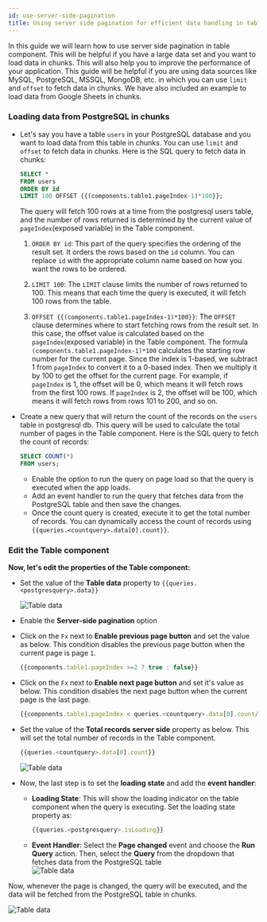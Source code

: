 ```yaml
---
id: use-server-side-pagination
title: Using server side pagination for efficient data handling in tables
---
```


<div style={{paddingTop:'24px', paddingBottom:'24px'}}>

In this guide we will learn how to use server side pagination in table component. This will be helpful if you have a large data set and you want to load data in chunks. This will also help you to improve the performance of your application. This guide will be helpful if you are using data sources like MySQL, PostgreSQL, MSSQL, MongoDB, etc. in which you can use `limit` and `offset` to fetch data in chunks. We have also included an example to load data from Google Sheets in chunks.

</div>

<div style={{paddingTop:'24px', paddingBottom:'24px'}}>

### Loading data from PostgreSQL in chunks

- Let's say you have a table `users` in your PostgreSQL database and you want to load data from this table in chunks. You can use `limit` and `offset` to fetch data in chunks. Here is the SQL query to fetch data in chunks:
  ```sql title="PostgreSQL query"
  SELECT *
  FROM users
  ORDER BY id
  LIMIT 100 OFFSET {{(components.table1.pageIndex-1)*100}};
  ```
  
  The query will fetch 100 rows at a time from the postgresql users table, and the number of rows returned is determined by the current value of `pageIndex`(exposed variable) in the Table component.
  
  1. `ORDER BY id`: This part of the query specifies the ordering of the result set. It orders the rows based on the `id` column. You can replace `id` with the appropriate column name based on how you want the rows to be ordered.
  
  2. `LIMIT 100`: The `LIMIT` clause limits the number of rows returned to 100. This means that each time the query is executed, it will fetch 100 rows from the table.
  
  3. `OFFSET {{(components.table1.pageIndex-1)*100}}`: The `OFFSET` clause determines where to start fetching rows from the result set. In this case, the offset value is calculated based on the `pageIndex`(exposed variable) in the Table component. The formula `(components.table1.pageIndex-1)*100` calculates the starting row number for the current page. Since the index is 1-based, we subtract 1 from `pageIndex` to convert it to a 0-based index. Then we multiply it by 100 to get the offset for the current page. For example, if `pageIndex` is 1, the offset will be 0, which means it will fetch rows from the first 100 rows. If `pageIndex` is 2, the offset will be 100, which means it will fetch rows from rows 101 to 200, and so on.

</div>

<div style={{paddingTop:'24px', paddingBottom:'24px'}}>

- Create a new query that will return the count of the records on the `users` table in postgresql db. This query will be used to calculate the total number of pages in the Table component. Here is the SQL query to fetch the count of records:
  
  ```sql
  SELECT COUNT(*)
  FROM users;
  ```
  
  - Enable the option to run the query on page load so that the query is executed when the app loads.
  - Add an event handler to run the query that fetches data from the PostgreSQL table and then save the changes.
  - Once the count query is created, execute it to get the total number of records. You can dynamically access the count of records using `{{queries.<countquery>.data[0].count}}`.

</div>

### Edit the Table component

**Now, let's edit the properties of the Table component:**

- Set the value of the **Table data** property to `{{queries.<postgresquery>.data}}`
  <div style={{textAlign: 'center'}}>
    <img style={{ border:'0', marginBottom:'15px', borderRadius:'5px', boxShadow: '0px 1px 3px rgba(0, 0, 0, 0.2)' }} className="screenshot-full" src="/img/how-to/server-side/data.png" alt="Table data" />
  </div>
  
- Enable the **Server-side pagination** option
- Click on the `Fx` next to **Enable previous page button** and set the value as below. This condition disables the previous page button when the current page is page `1`.
  ```js
  {{components.table1.pageIndex >=2 ? true : false}}
  ```
- Click on the `Fx` next to **Enable next page button** and set it's value as below. This condition disables the next page button when the current page is the last page.
   ```js
   {{components.table1.pageIndex < queries.<countquery>.data[0].count/100 ? true : false}}
   ```
- Set the value of the **Total records server side** property as below. This will set the total number of records in the Table component. 
   ```js
   {{queries.<countquery>.data[0].count}}
   ```
  <div style={{textAlign: 'center'}}>
    <img style={{ border:'0', marginBottom:'15px', borderRadius:'5px', boxShadow: '0px 1px 3px rgba(0, 0, 0, 0.2)' }} className="screenshot-full" src="/img/how-to/server-side/pagination.png" alt="Table data" />
  </div>

- Now, the last step is to set the **loading state** and add the **event handler**:
   - **Loading State**: This will show the loading indicator on the table component when the query is executing. Set the loading state property as:
     ```js
     {{queries.<postgresquery>.isLoading}}
     ```
   - **Event Handler**: Select the **Page changed** event and choose the **Run Query** action. Then, select the **Query** from the dropdown that fetches data from the PostgreSQL table
     <div style={{textAlign: 'center'}}>
      <img style={{ border:'0', marginBottom:'15px', borderRadius:'5px', boxShadow: '0px 1px 3px rgba(0, 0, 0, 0.2)' }} className="screenshot-full" src="/img/how-to/server-side/event.png" alt="Table data" />
     </div>

Now, whenever the page is changed, the query will be executed, and the data will be fetched from the PostgreSQL table in chunks.

  <div style={{textAlign: 'center'}}>
    <img style={{ border:'0', marginBottom:'15px', borderRadius:'5px', boxShadow: '0px 1px 3px rgba(0, 0, 0, 0.2)' }} className="screenshot-full" src="/img/how-to/server-side/change.gif" alt="Table data" />
  </div>
